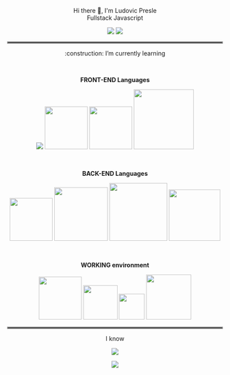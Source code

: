 <p align="center">
    Hi there 👋, I'm Ludovic Presle
    <br>
    Fullstack Javascript
</p>
<p align="center">
  <a href="https://www.linkedin.com/in/ludovic-presle"><img src="https://img.shields.io/badge/LinkedIn-0077B5?style=for-the-badge&logo=linkedin&logoColor=white"></a>
    <a href="mailto:ludovic.presle@gmail.com"><img src="https://img.shields.io/badge/Gmail-D14836?style=for-the-badge&logo=gmail&logoColor=white"></a>
</p>

<hr style="border:2px solid gray">

<p align="center">
:construction: I’m currently learning
    </p>
    <br>
    <p align="center">
<strong> FRONT-END Languages</strong>
    </p>
<p align="center">
  <img src="https://user-images.githubusercontent.com/102413282/179758713-f40c6d38-17e8-442d-b58d-bbbf32270268.png">
    <img src="https://img.shields.io/badge/react-%2320232a.svg?style=for-the-badge&logo=react&logoColor=%2361DAFB" width="100">
    <img src="https://img.shields.io/badge/redux-%23593d88.svg?style=for-the-badge&logo=redux&logoColor=white" width="100">
     <img src="https://img.shields.io/badge/bootstrap-%238511FA.svg?style=for-the-badge&logo=bootstrap&logoColor=white" width="140">
    
</p>
<br>
    <p align="center">
<strong>BACK-END Languages</strong>
    </p>
<p align="center">
  <img src="https://img.shields.io/badge/node.js-6DA55F?style=for-the-badge&logo=node.js&logoColor=white" width="100">
    <img src="https://img.shields.io/badge/express.js-%23404d59.svg?style=for-the-badge&logo=express&logoColor=%2361DAFB" width="125">
    <img src="https://img.shields.io/badge/PostgreSQL-grey?style=for-the-badge&logo=PostgreSQL&logoColor=%2352B0E7" width="135">
    <img src="https://img.shields.io/badge/sequelize-grey?style=for-the-badge&logo=sequelize&logoColor=%2352B0E7" width="120">
</p>

<p align="center">
 
</p>
<br>
   <p align="center">
<strong>WORKING environment</strong>
    </p>
<p align="center">
  <img src="https://img.shields.io/badge/VSCode-grey?logo=visualstudiocode&logoColor=%23007ACC" width="100">
    <img src="https://img.shields.io/badge/Linux-grey?logo=linux&logoColor=%23FCC624"width="80">
    <img src="https://img.shields.io/badge/Git-grey?logo=git&logoColor=%23F05032"width="60">
    <img src="https://img.shields.io/badge/windows-grey?logo=windows&logoColor=%230078D4"width="105">
    

</p>
<hr style="border:2px solid gray">
<p align="center">
I know
</p>
<p align="center">
  <img src="https://user-images.githubusercontent.com/102413282/179761195-c146babd-f55c-4955-9370-5dc66687e284.png">
</p>
<p align="center">
<img src="https://user-images.githubusercontent.com/102413282/179765533-db4b496b-17d5-496d-90b5-a5b7c8286044.png">
</p>

